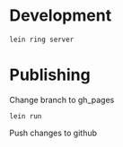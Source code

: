 # Development
```
lein ring server
```

# Publishing
Change branch to gh_pages
```
lein run
```
Push changes to github
